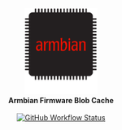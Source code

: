<p align="center">
  <a href="#build-framework">
   <img src="https://raw.githubusercontent.com/armbian/build/master/.github/armbian-logo.png" alt="Armbian logo" width="144">
  </a><br>
  <strong>Armbian Firmware Blob Cache</strong><br>
<br>
<a href=https://github.com/armbian/cache-firmware/actions/workflows/generate.yml><img alt="GitHub Workflow Status" src="https://img.shields.io/github/actions/workflow/status/armbian/cache-firmware/generate.yml?logo=githubactions&label=Build%20Firmware%20Cache&style=for-the-badge&branch=main"></a>
</p>

